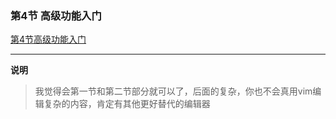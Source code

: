 ### 第4节 高级功能入门
[第4节高级功能入门](https://www.shiyanlou.com/courses/2/labs/19/document)

---

**说明**
>我觉得会第一节和第二节部分就可以了，后面的复杂，你也不会真用vim编辑复杂的内容，肯定有其他更好替代的编辑器
